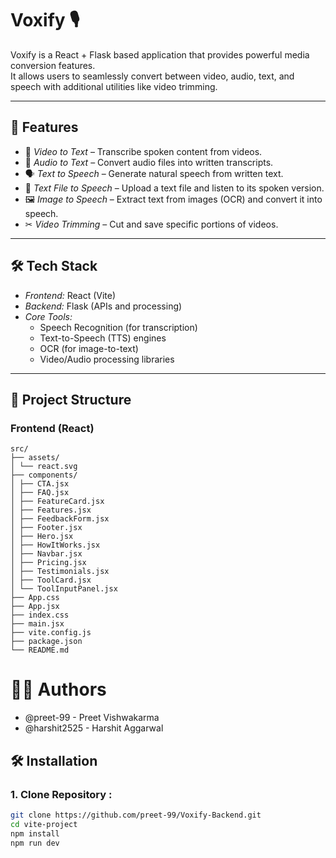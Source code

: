 # Voxify 🎙

Voxify is a React + Flask based application that provides powerful media conversion features.  
It allows users to seamlessly convert between video, audio, text, and speech with additional utilities like video trimming.

---

## 🚀 Features

- 🎥 _Video to Text_ – Transcribe spoken content from videos.
- 🎵 _Audio to Text_ – Convert audio files into written transcripts.
- 🗣 _Text to Speech_ – Generate natural speech from written text.
- 📄 _Text File to Speech_ – Upload a text file and listen to its spoken version.
- 🖼 _Image to Speech_ – Extract text from images (OCR) and convert it into speech.
- ✂ _Video Trimming_ – Cut and save specific portions of videos.

---

## 🛠 Tech Stack

- _Frontend:_ React (Vite)
- _Backend:_ Flask (APIs and processing)
- _Core Tools:_
  - Speech Recognition (for transcription)
  - Text-to-Speech (TTS) engines
  - OCR (for image-to-text)
  - Video/Audio processing libraries

---

## 📂 Project Structure

### Frontend (React)

```text
src/
├── assets/
│ └── react.svg
├── components/
│ ├── CTA.jsx
│ ├── FAQ.jsx
│ ├── FeatureCard.jsx
│ ├── Features.jsx
│ ├── FeedbackForm.jsx
│ ├── Footer.jsx
│ ├── Hero.jsx
│ ├── HowItWorks.jsx
│ ├── Navbar.jsx
│ ├── Pricing.jsx
│ ├── Testimonials.jsx
│ ├── ToolCard.jsx
│ └── ToolInputPanel.jsx
├── App.css
├── App.jsx
├── index.css
├── main.jsx
├── vite.config.js
├── package.json
└── README.md
```

# 👨‍💻 Authors

- @preet-99 - Preet Vishwakarma
- @harshit2525 - Harshit Aggarwal

## 🛠️ Installation

### 1. Clone Repository :

```bash
git clone https://github.com/preet-99/Voxify-Backend.git
cd vite-project
npm install
npm run dev
```
